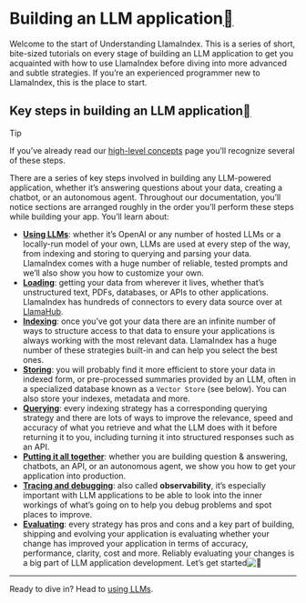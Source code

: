 Building an LLM application[](#building-an-llm-application "Permalink to this heading")
========================================================================================

Welcome to the start of Understanding LlamaIndex. This is a series of short, bite-sized tutorials on every stage of building an LLM application to get you acquainted with how to use LlamaIndex before diving into more advanced and subtle strategies. If you’re an experienced programmer new to LlamaIndex, this is the place to start.

Key steps in building an LLM application[](#key-steps-in-building-an-llm-application "Permalink to this heading")
------------------------------------------------------------------------------------------------------------------

Tip

If you’ve already read our [high-level concepts](../getting_started/concepts.html) page you’ll recognize several of these steps.

There are a series of key steps involved in building any LLM-powered application, whether it’s answering questions about your data, creating a chatbot, or an autonomous agent. Throughout our documentation, you’ll notice sections are arranged roughly in the order you’ll perform these steps while building your app. You’ll learn about:

* **[Using LLMs](using_llms/using_llms.html)**: whether it’s OpenAI or any number of hosted LLMs or a locally-run model of your own, LLMs are used at every step of the way, from indexing and storing to querying and parsing your data. LlamaIndex comes with a huge number of reliable, tested prompts and we’ll also show you how to customize your own.
* **[Loading](loading/loading.html)**: getting your data from wherever it lives, whether that’s unstructured text, PDFs, databases, or APIs to other applications. LlamaIndex has hundreds of connectors to every data source over at [LlamaHub](https://llamahub.ai/).
* **[Indexing](indexing/indexing.html)**: once you’ve got your data there are an infinite number of ways to structure access to that data to ensure your applications is always working with the most relevant data. LlamaIndex has a huge number of these strategies built-in and can help you select the best ones.
* **[Storing](storing/storing.html)**: you will probably find it more efficient to store your data in indexed form, or pre-processed summaries provided by an LLM, often in a specialized database known as a `Vector Store` (see below). You can also store your indexes, metadata and more.
* **[Querying](querying/querying.html)**: every indexing strategy has a corresponding querying strategy and there are lots of ways to improve the relevance, speed and accuracy of what you retrieve and what the LLM does with it before returning it to you, including turning it into structured responses such as an API.
* **[Putting it all together](putting_it_all_together/putting_it_all_together.html)**: whether you are building question & answering, chatbots, an API, or an autonomous agent, we show you how to get your application into production.
* **[Tracing and debugging](tracing_and_debugging/tracing_and_debugging.html)**: also called **observability**, it’s especially important with LLM applications to be able to look into the inner workings of what’s going on to help you debug problems and spot places to improve.
* **[Evaluating](evaluating/evaluating.html)**: every strategy has pros and cons and a key part of building, shipping and evolving your application is evaluating whether your change has improved your application in terms of accuracy, performance, clarity, cost and more. Reliably evaluating your changes is a big part of LLM application development.
Let’s get started![](#let-s-get-started "Permalink to this heading")
---------------------------------------------------------------------

Ready to dive in? Head to [using LLMs](using_llms/using_llms.html).

